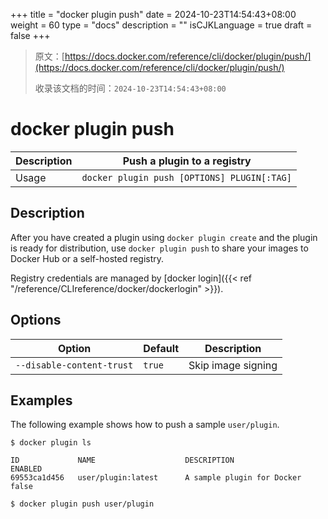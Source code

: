 +++
title = "docker plugin push"
date = 2024-10-23T14:54:43+08:00
weight = 60
type = "docs"
description = ""
isCJKLanguage = true
draft = false
+++

> 原文：[https://docs.docker.com/reference/cli/docker/plugin/push/](https://docs.docker.com/reference/cli/docker/plugin/push/)
>
> 收录该文档的时间：`2024-10-23T14:54:43+08:00`

# docker plugin push

| Description | Push a plugin to a registry                 |
| :---------- | ------------------------------------------- |
| Usage       | `docker plugin push [OPTIONS] PLUGIN[:TAG]` |

## Description

After you have created a plugin using `docker plugin create` and the plugin is ready for distribution, use `docker plugin push` to share your images to Docker Hub or a self-hosted registry.

Registry credentials are managed by [docker login]({{< ref "/reference/CLIreference/docker/dockerlogin" >}}).

## Options

| Option                    | Default | Description        |
| ------------------------- | ------- | ------------------ |
| `--disable-content-trust` | `true`  | Skip image signing |

## Examples

The following example shows how to push a sample `user/plugin`.



```console
$ docker plugin ls

ID             NAME                    DESCRIPTION                  ENABLED
69553ca1d456   user/plugin:latest      A sample plugin for Docker   false

$ docker plugin push user/plugin
```

